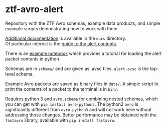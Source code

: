 ztf-avro-alert
=================

Repository with the ZTF Avro schemas, example data products, and simple example scripts demonstrating how to work with them. 

[Additional documentation](https://zwickytransientfacility.github.io/ztf-avro-alert/) is available in the `docs` directory.  
Of particular interest is the [guide to the alert contents](https://zwickytransientfacility.github.io/ztf-avro-alert/schema.html).

There is an [example notebook](https://github.com/ZwickyTransientFacility/ztf-avro-alert/blob/master/notebooks/Working_with_avro_files.ipynb) which provides a tutorial for loading the alert packet contents in python.

Schemas are in `schema/` and are given as .avsc files.  `alert.avsc` is the top-level schema.

Example Avro packets are saved as binary files in `data/`.  A simple script to print the contents of a packet to the terminal is in `bin/`.

Requires python 3 and `avro.schema` for combining nested schemas, which you can get with `pip install avro-python3`. The python2 `avro` is significantly different from `avro-python3` and will not work here without addressing those changes.
Better performance may be obtained with the `fastavro` library, available with `pip install fastavro`.
